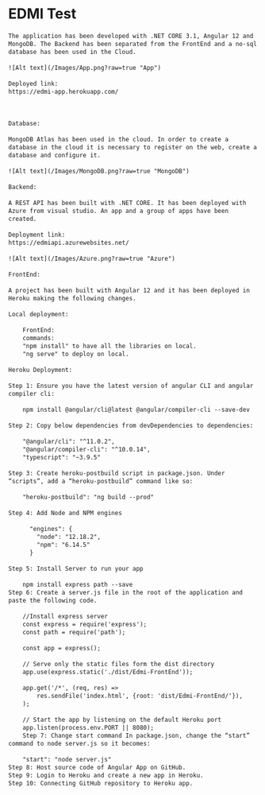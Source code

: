 # EDMI Test


    The application has been developed with .NET CORE 3.1, Angular 12 and MongoDB. The Backend has been separated from the FrontEnd and a no-sql database has been used in the Cloud.
    
    ![Alt text](/Images/App.png?raw=true "App")

    Deployed link: 
    https://edmi-app.herokuapp.com/



    Database:

    MongoDB Atlas has been used in the cloud. In order to create a database in the cloud it is necessary to register on the web, create a database and configure it.
    
    ![Alt text](/Images/MongoDB.png?raw=true "MongoDB")

    Backend:

    A REST API has been built with .NET CORE. It has been deployed with Azure from visual studio. An app and a group of apps have been created.

    Deployment link: 
    https://edmiapi.azurewebsites.net/

    ![Alt text](/Images/Azure.png?raw=true "Azure")

    FrontEnd: 

    A project has been built with Angular 12 and it has been deployed in Heroku making the following changes.

    Local deployment:

        FrontEnd: 
        commands:
        "npm install" to have all the libraries on local.
        "ng serve" to deploy on local.

    Heroku Deployment:
    
    Step 1: Ensure you have the latest version of angular CLI and angular compiler cli:

        npm install @angular/cli@latest @angular/compiler-cli --save-dev
    
    Step 2: Copy below dependencies from devDependencies to dependencies:

        "@angular/cli": "^11.0.2",
        "@angular/compiler-cli": "^10.0.14",
        "typescript": "~3.9.5"
        
    Step 3: Create heroku-postbuild script in package.json. Under “scripts”, add a “heroku-postbuild” command like so:

        "heroku-postbuild": "ng build --prod"
    
    Step 4: Add Node and NPM engines

          "engines": {
            "node": "12.18.2",
            "npm": "6.14.5"
          }
      
    Step 5: Install Server to run your app

        npm install express path --save
    Step 6: Create a server.js file in the root of the application and paste the following code.

        //Install express server
        const express = require('express');
        const path = require('path');

        const app = express();

        // Serve only the static files form the dist directory
        app.use(express.static('./dist/Edmi-FrontEnd'));

        app.get('/*', (req, res) =>
            res.sendFile('index.html', {root: 'dist/Edmi-FrontEnd/'}),
        );

        // Start the app by listening on the default Heroku port
        app.listen(process.env.PORT || 8080);
        Step 7: Change start command In package.json, change the “start” command to node server.js so it becomes:

        "start": "node server.js"
    Step 8: Host source code of Angular App on GitHub.
    Step 9: Login to Heroku and create a new app in Heroku.
    Step 10: Connecting GitHub repository to Heroku app.
